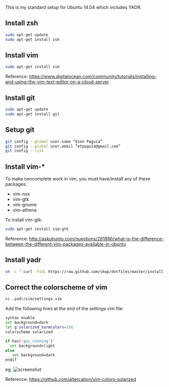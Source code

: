 This is my standard setup for Ubuntu 14.04 which includes YADR.

## Install zsh
```zsh
sudo apt-get update
sudo apt-get install zsh
```

## Install vim
```zsh
sudo apt-get install vim
```
Reference: https://www.digitalocean.com/community/tutorials/installing-and-using-the-vim-text-editor-on-a-cloud-server

## Install git
```zsh
sudo apt-get update
sudo apt-get install git
```

## Setup git
```zsh
git config --global user.name “Eson Paguia”
git config --global user.email “etpaguia@gmail.com”
git config --list
```

## Install vim-*
To make neocomplete work in vim, you must have/install any of these packages:
  * vim-nox
  * vim-gtk
  * vim-gnome
  * vim-athena

To install vim-gtk:
```zsh
sudo apt-get install vim-gtk
```

Reference:
http://askubuntu.com/questions/281886/what-is-the-difference-between-the-different-vim-packages-available-in-ubuntu

## Install yadr
```zsh
sh -c "`curl -fsSL https://raw.github.com/skwp/dotfiles/master/install.sh`”
```

## Correct the colorscheme of vim
```zsh
vi .yadr/vim/settings.vim 
```

Add the following lines at the end of the settings.vim file: 
```zsh      
syntax enable
set background=dark 
let g:solarized_termcolors=256 
colorscheme solarized 

if has('gui_running') 
  set background=light 
else 
   set background=dark 
endif
```

eg.
![screenshot](https://raw.githubusercontent.com/etpaguia/setup-ubuntu-14.04/master/images/settings-vim.png)

Reference: https://github.com/altercation/vim-colors-solarized
